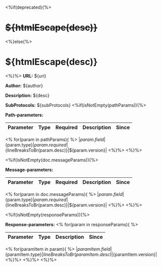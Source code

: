 <%if(deprecated){%>
# ~~${htmlEscape(desc)}~~
<%}else{%>
# ${htmlEscape(desc)}
<%}%>
**URL:** ${uri}

**Author:** ${author}

**Description:** ${desc}

**SubProtocols:** ${subProtocols}
<%if(isNotEmpty(pathParams)){%>

**Path-parameters:**

| Parameter | Type | Required | Description | Since |
|-----------|------|----------|-------------|-------|
<%
for(param in pathParams){
%>
|${param.field}|${param.type}|${param.required}|${lineBreaksToBr(param.desc)}|${param.version}|
<%}%>
<%}%>

<%if(isNotEmpty(doc.messageParams)){%>

**Message-parameters:**

| Parameter | Type | Required | Description | Since |
|-----------|------|----------|-------------|-------|
<%
for(param in doc.messageParams){
%>
|${param.field}|${param.type}|${param.required}|${lineBreaksToBr(param.desc)}|${param.version}|
<%}%>
<%}%>


<%if(isNotEmpty(responseParams)){%>

**Response-parameters:**
<%
for(param in responseParams){
%>

| Parameter | Type | Description | Since |
|-----------|------|-------------|-------|
<%
for(paramItem in param){
%>
|${paramItem.field}|${paramItem.type}|${lineBreaksToBr(paramItem.desc)}|${paramItem.version}|
<%}%>
<%}%>
<%}%>